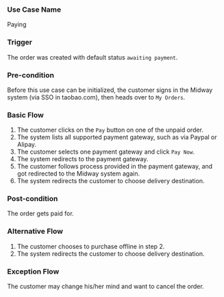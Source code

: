 ### Use Case Name
Paying

### Trigger
The order was created with default status `awaiting payment`.

### Pre-condition
Before this use case can be initialized, the customer signs in the Midway system (via SSO in taobao.com), then heads over to `My Orders`.

### Basic Flow

1. The customer clicks on the `Pay` button on one of the unpaid order.
2. The system lists all supported payment gateway, such as via Paypal or Alipay.
3. The customer selects one payment gateway and click `Pay Now`.
4. The system redirects to the payment gateway.
5. The customer follows process provided in the payment gateway, and got redirected to the Midway system again.
6. The system redirects the customer to choose delivery destination.

### Post-condition
The order gets paid for.

### Alternative Flow
1. The customer chooses to purchase offline in step 2.
2. The system redirects the customer to choose delivery destination.

### Exception Flow
The customer may change his/her mind and want to cancel the order.